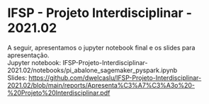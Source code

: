 # IFSP - Projeto Interdisciplinar - 2021.02

A seguir, apresentamos o jupyter notebook final e os slides para apresentação. <br/>
Jupyter notebook: IFSP-Projeto-Interdisciplinar-2021.02/notebooks/pi_abalone_sagemaker_pyspark.ipynb <br/>
Slides: https://github.com/dwelcaslu/IFSP-Projeto-Interdisciplinar-2021.02/blob/main/reports/Apresenta%C3%A7%C3%A3o%20-%20Projeto%20Interdisciplinar.pdf <br/>
